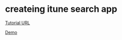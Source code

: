 # createing itune search app 
[Tutorial URL](https://www.youtube.com/watch?v=uC6y59y4V4w)

[Demo](https://itune-searched.vercel.app/)


